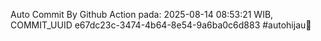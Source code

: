 Auto Commit By Github Action pada: 2025-08-14 08:53:21 WIB, COMMIT_UUID e67dc23c-3474-4b64-8e54-9a6ba0c6d883 #autohijau🗿
